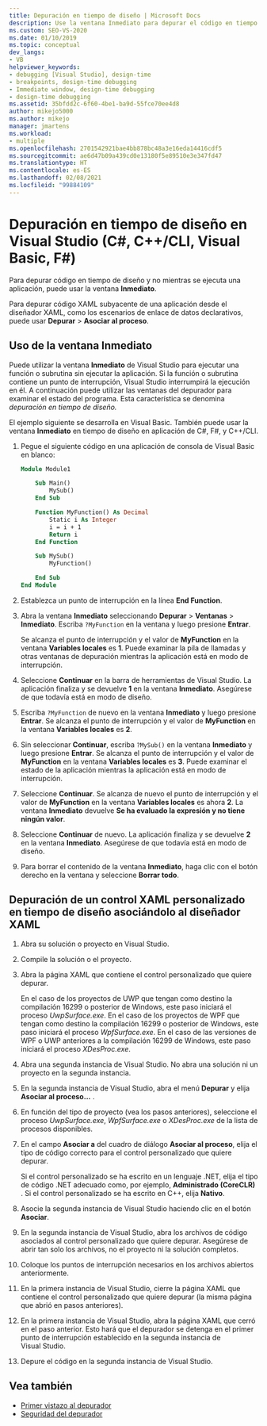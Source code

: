 ```yaml
---
title: Depuración en tiempo de diseño | Microsoft Docs
description: Use la ventana Inmediato para depurar el código en tiempo de diseño, sin ejecutar la aplicación. Puede ejecutar una función y examinar el estado cuando se alcance un punto de interrupción.
ms.custom: SEO-VS-2020
ms.date: 01/10/2019
ms.topic: conceptual
dev_langs:
- VB
helpviewer_keywords:
- debugging [Visual Studio], design-time
- breakpoints, design-time debugging
- Immediate window, design-time debugging
- design-time debugging
ms.assetid: 35bfdd2c-6f60-4be1-ba9d-55fce70ee4d8
author: mikejo5000
ms.author: mikejo
manager: jmartens
ms.workload:
- multiple
ms.openlocfilehash: 2701542921bae4bb878bc48a3e16eda14416cdf5
ms.sourcegitcommit: ae6d47b09a439cd0e13180f5e89510e3e347fd47
ms.translationtype: HT
ms.contentlocale: es-ES
ms.lasthandoff: 02/08/2021
ms.locfileid: "99884109"
---
```

# <a name="debug-at-design-time-in-visual-studio-c-ccli-visual-basic-f"></a>Depuración en tiempo de diseño en Visual Studio (C#, C++/CLI, Visual Basic, F#)

Para depurar código en tiempo de diseño y no mientras se ejecuta una aplicación, puede usar la ventana **Inmediato**.

Para depurar código XAML subyacente de una aplicación desde el diseñador XAML, como los escenarios de enlace de datos declarativos, puede usar **Depurar** > **Asociar al proceso**.

## <a name="use-the-immediate-window"></a>Uso de la ventana Inmediato

Puede utilizar la ventana **Inmediato** de Visual Studio para ejecutar una función o subrutina sin ejecutar la aplicación. Si la función o subrutina contiene un punto de interrupción, Visual Studio interrumpirá la ejecución en él. A continuación puede utilizar las ventanas del depurador para examinar el estado del programa. Esta característica se denomina *depuración en tiempo de diseño.*

El ejemplo siguiente se desarrolla en Visual Basic. También puede usar la ventana **Inmediato** en tiempo de diseño en aplicación de C#, F#, y C++/CLI.

1. Pegue el siguiente código en una aplicación de consola de Visual Basic en blanco:

   ```vb
   Module Module1

       Sub Main()
           MySub()
       End Sub

       Function MyFunction() As Decimal
           Static i As Integer
           i = i + 1
           Return i
       End Function

       Sub MySub()
           MyFunction()

       End Sub
   End Module
   ```

1. Establezca un punto de interrupción en la línea **End Function**.

1. Abra la ventana **Inmediato** seleccionando **Depurar** > **Ventanas** > **Inmediato**. Escriba `?MyFunction` en la ventana y luego presione **Entrar**.

   Se alcanza el punto de interrupción y el valor de **MyFunction** en la ventana **Variables locales** es **1**. Puede examinar la pila de llamadas y otras ventanas de depuración mientras la aplicación está en modo de interrupción.

1. Seleccione **Continuar** en la barra de herramientas de Visual Studio. La aplicación finaliza y se devuelve **1** en la ventana **Inmediato**. Asegúrese de que todavía está en modo de diseño.

1. Escriba `?MyFunction` de nuevo en la ventana **Inmediato** y luego presione **Entrar**. Se alcanza el punto de interrupción y el valor de **MyFunction** en la ventana **Variables locales** es **2**.

1. Sin seleccionar **Continuar**, escriba `?MySub()` en la ventana **Inmediato** y luego presione **Entrar**. Se alcanza el punto de interrupción y el valor de **MyFunction** en la ventana **Variables locales** es **3**. Puede examinar el estado de la aplicación mientras la aplicación está en modo de interrupción.

1. Seleccione **Continuar**. Se alcanza de nuevo el punto de interrupción y el valor de **MyFunction** en la ventana **Variables locales** es ahora **2**. La ventana **Inmediato** devuelve **Se ha evaluado la expresión y no tiene ningún valor**.

1. Seleccione **Continuar** de nuevo. La aplicación finaliza y se devuelve **2** en la ventana **Inmediato**. Asegúrese de que todavía está en modo de diseño.

1. Para borrar el contenido de la ventana **Inmediato**, haga clic con el botón derecho en la ventana y seleccione **Borrar todo**.

## <a name="debug-a-custom-xaml-control-at-design-time-by-attaching-to-xaml-designer"></a>Depuración de un control XAML personalizado en tiempo de diseño asociándolo al diseñador XAML

1. Abra su solución o proyecto en Visual Studio.

1. Compile la solución o el proyecto.

1. Abra la página XAML que contiene el control personalizado que quiere depurar.

   En el caso de los proyectos de UWP que tengan como destino la compilación 16299 o posterior de Windows, este paso iniciará el proceso *UwpSurface.exe*. En el caso de los proyectos de WPF que tengan como destino la compilación 16299 o posterior de Windows, este paso iniciará el proceso *WpfSurface.exe*. En el caso de las versiones de WPF o UWP anteriores a la compilación 16299 de Windows, este paso iniciará el proceso *XDesProc.exe*. 

1. Abra una segunda instancia de Visual Studio. No abra una solución ni un proyecto en la segunda instancia.

1. En la segunda instancia de Visual Studio, abra el menú **Depurar** y elija **Asociar al proceso...** .

1. En función del tipo de proyecto (vea los pasos anteriores), seleccione el proceso *UwpSurface.exe*, *WpfSurface.exe* o *XDesProc.exe* de la lista de procesos disponibles.

1. En el campo **Asociar a** del cuadro de diálogo **Asociar al proceso**, elija el tipo de código correcto para el control personalizado que quiere depurar.

   Si el control personalizado se ha escrito en un lenguaje .NET, elija el tipo de código .NET adecuado como, por ejemplo, **Administrado (CoreCLR)** . Si el control personalizado se ha escrito en C++, elija **Nativo**.

1. Asocie la segunda instancia de Visual Studio haciendo clic en el botón **Asociar**.

1. En la segunda instancia de Visual Studio, abra los archivos de código asociados al control personalizado que quiere depurar. Asegúrese de abrir tan solo los archivos, no el proyecto ni la solución completos.

1. Coloque los puntos de interrupción necesarios en los archivos abiertos anteriormente.

1. En la primera instancia de Visual Studio, cierre la página XAML que contiene el control personalizado que quiere depurar (la misma página que abrió en pasos anteriores).

1. En la primera instancia de Visual Studio, abra la página XAML que cerró en el paso anterior. Esto hará que el depurador se detenga en el primer punto de interrupción establecido en la segunda instancia de Visual Studio.

1. Depure el código en la segunda instancia de Visual Studio.

## <a name="see-also"></a>Vea también
- [Primer vistazo al depurador](../debugger/debugger-feature-tour.md)
- [Seguridad del depurador](../debugger/debugger-security.md)